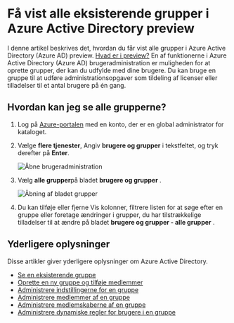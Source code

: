 <properties
    pageTitle="Få vist alle eksisterende grupper i Azure Active Directory preview | Microsoft Azure"
    description="Sådan får du vist de grupper, der allerede er oprettet i Azure Active Directory preview."
    services="active-directory"
    documentationCenter=""
    authors="curtand"
    manager="femila"
    editor=""/>

<tags
    ms.service="active-directory"
    ms.workload="identity"
    ms.tgt_pltfrm="na"
    ms.devlang="na"
    ms.topic="article"
    ms.date="09/12/2016"
    ms.author="curtand"/>


# <a name="view-all-existing-groups-in-azure-active-directory-preview"></a>Få vist alle eksisterende grupper i Azure Active Directory preview

I denne artikel beskrives det, hvordan du får vist alle grupper i Azure Active Directory (Azure AD) preview. [Hvad er i preview?](active-directory-preview-explainer.md) En af funktionerne i Azure Active Directory (Azure AD) brugeradministration er muligheden for at oprette grupper, der kan du udfylde med dine brugere. Du kan bruge en gruppe til at udføre administrationsopgaver som tildeling af licenser eller tilladelser til et antal brugere på én gang.

## <a name="how-do-i-see-all-the-groups"></a>Hvordan kan jeg se alle grupperne?

1.  Log på [Azure-portalen](https://portal.azure.com) med en konto, der er en global administrator for kataloget.

2.  Vælge **flere tjenester**, Angiv **brugere og grupper** i tekstfeltet, og tryk derefter på **Enter**.

    ![Åbne brugeradministration](./media/active-directory-groups-view-azure-portal/search-user-management.png)

3.  Vælg **alle grupper**på bladet **brugere og grupper** .

    ![Åbning af bladet grupper](./media/active-directory-groups-view-azure-portal/view-groups-blade.png)

4. Du kan tilføje eller fjerne Vis kolonner, filtrere listen for at søge efter en gruppe eller foretage ændringer i grupper, du har tilstrækkelige tilladelser til at ændre på bladet **brugere og grupper - alle grupper** .

## <a name="additional-information"></a>Yderligere oplysninger

Disse artikler giver yderligere oplysninger om Azure Active Directory.

* [Se en eksisterende gruppe](active-directory-groups-view-azure-portal.md)
* [Oprette en ny gruppe og tilføje medlemmer](active-directory-groups-create-azure-portal.md)
* [Administrere indstillingerne for en gruppe](active-directory-groups-settings-azure-portal.md)
* [Administrere medlemmer af en gruppe](active-directory-groups-members-azure-portal.md)
* [Administrere medlemskaberne af en gruppe](active-directory-groups-membership-azure-portal.md)
* [Administrere dynamiske regler for brugere i en gruppe](active-directory-groups-dynamic-membership-azure-portal.md)
